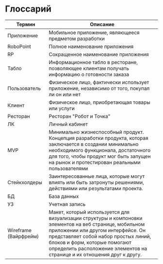 # Глоссарий

Термин |Описание 
| ------------- | ------------- |                                                                                                   
Приложение| Мобильное приложение, являющееся предметом разработки                                                
RoboPoint | Полное наименование приложения                                                                              
RP	| Сокращенное наименование приложения 
Табло | Информационное табло в ресторане, позволяющее клиентам получать информацию о готовности заказа                                                                      
Пользователь	| Физическое лицо, фактически использует приложение, независимо от того, покупал ли он или нет
Клиент  | 	Физическое лицо,  приобретающая товары или услуги                                                                       
Ресторан  |	Ресторан "Робот и Точка"                                                                                                                    
ЛК	| Личный кабинет
MVP	| Минимально жизнеспособный продукт. Концепция разработки продукта, которая заключается в создании минимально необходимого функционала, достаточного для того, чтобы продукт мог быть запущен на рынок и протестирован реальными пользователями
Стейкхолдеры	| Заинтересованные лица, которые могут влиять или быть затронуты решениями, действиями или результатами проекта. 
БД	| База данных
УЗ	| Учетная запись
Wireframe (Вайрфрейм)	| Макет, который используется для визуализации структуры и компоновки элементов на веб странице, мобильном приложении или другом интерфейсе. Он представляет собой набор простых линий, блоков и форм, которые помогают определить расположение элементов на странице и их отношения друг к другу.